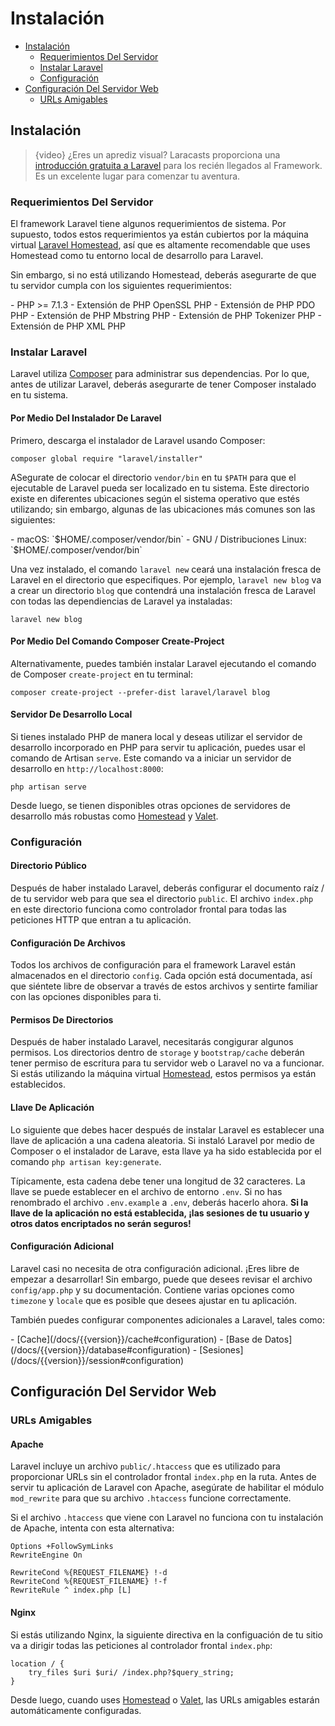 # Instalación

- [Instalación](#installation)
    - [Requerimientos Del Servidor](#server-requirements)
    - [Instalar Laravel](#installing-laravel)
    - [Configuración](#configuration)
- [Configuración Del Servidor Web](#web-server-configuration)
    - [URLs Amigables](#pretty-urls)

<a name="installation"></a>
## Instalación

> {video} ¿Eres un aprediz visual? Laracasts proporciona una [introducción gratuita a Laravel](http://laravelfromscratch.com) para los recién llegados al Framework. Es un excelente lugar para comenzar tu aventura.

<a name="server-requirements"></a>
### Requerimientos Del Servidor

El framework Laravel tiene algunos requerimientos de sistema. Por supuesto, todos estos requerimientos ya están cubiertos por la máquina virtual [Laravel Homestead](/docs/{{version}}/homestead), así que es altamente recomendable que uses Homestead como tu entorno local de desarrollo para Laravel.

Sin embargo, si no está utilizando Homestead, deberás asegurarte de que tu servidor cumpla con los siguientes requerimientos:

<div class="content-list" markdown="1">
- PHP >= 7.1.3
- Extensión de PHP OpenSSL PHP
- Extensión de PHP PDO PHP
- Extensión de PHP Mbstring PHP
- Extensión de PHP Tokenizer PHP
- Extensión de PHP XML PHP
</div>

<a name="installing-laravel"></a>
### Instalar Laravel

Laravel utiliza [Composer](https://getcomposer.org) para administrar sus dependencias. Por lo que, antes de utilizar Laravel, deberás asegurarte de tener Composer instalado en tu sistema.

#### Por Medio Del Instalador De Laravel

Primero, descarga el instalador de Laravel usando Composer:

    composer global require "laravel/installer"

ASegurate de colocar el directorio `vendor/bin` en tu `$PATH` para que el ejecutable de Laravel pueda ser localizado en tu sistema. Este directorio existe en diferentes ubicaciones según el sistema operativo que estés utilizando; sin embargo, algunas de las ubicaciones más comunes son las siguientes:

<div class="content-list" markdown="1">
- macOS: `$HOME/.composer/vendor/bin`
- GNU / Distribuciones Linux: `$HOME/.composer/vendor/bin`
</div>

Una vez instalado, el comando `laravel new` ceará una instalación fresca de Laravel en el directorio que especifiques. Por ejemplo, `laravel new blog` va a crear un directorio `blog` que contendrá una instalación fresca de Laravel con todas las dependiencias de Laravel ya instaladas:

    laravel new blog

#### Por Medio Del Comando Composer Create-Project

Alternativamente, puedes también instalar Laravel ejecutando el comando de Composer `create-project` en tu terminal:

    composer create-project --prefer-dist laravel/laravel blog

#### Servidor De Desarrollo Local

Si tienes instalado PHP de manera local y deseas utilizar el servidor de desarrollo incorporado en PHP para servir tu aplicación, puedes usar el comando de Artisan `serve`. Este comando va a iniciar un servidor de desarrollo en `http://localhost:8000`:

    php artisan serve

Desde luego, se tienen disponibles otras opciones de servidores de desarrollo más robustas como [Homestead](/docs/{{version}}/homestead) y [Valet](/docs/{{version}}/valet).

<a name="configuration"></a>
### Configuración

#### Directorio Público

Después de haber instalado Laravel, deberás configurar el documento raíz / de tu servidor web para que sea el directorio `public`. El archivo `index.php` en este directorio funciona como controlador frontal para todas las peticiones HTTP que entran a tu aplicación.

#### Configuración De Archivos

Todos los archivos de configuración para el framework Laravel están almacenados en el directorio `config`. Cada opción está documentada, así que siéntete libre de observar a través de estos archivos y sentirte familiar con las opciones disponibles para ti.

#### Permisos De Directorios

Después de haber instalado Laravel, necesitarás congigurar algunos permisos. Los directorios dentro de `storage` y `bootstrap/cache` deberán tener permiso de escritura para tu servidor web o Laravel no va a funcionar. Si estás utilizando la máquina virtual [Homestead](/docs/{{version}}/homestead), estos permisos ya están establecidos.

#### Llave De Aplicación

Lo siguiente que debes hacer después de instalar Laravel es establecer una llave de aplicación a una cadena aleatoria. Si instaló Laravel por medio de Composer o el instalador de Larave, esta llave ya ha sido establecida por el comando `php artisan key:generate`.

Típicamente, esta cadena debe tener una longitud de 32 caracteres. La llave se puede establecer en el archivo de entorno `.env`. Si no has renombrado el archivo `.env.example` a `.env`, deberás hacerlo ahora. **Si la llave de la aplicación no está establecida, ¡las sesiones de tu usuario y otros datos encriptados no serán seguros!**

#### Configuración Adicional

Laravel casi no necesita de otra configuración adicional. ¡Eres libre de empezar a desarrollar! Sin embargo, puede que desees revisar el archivo `config/app.php` y su documentación. Contiene varias opciones como `timezone` y `locale` que es posible que desees ajustar en tu aplicación.

También puedes configurar componentes adicionales a Laravel, tales como:

<div class="content-list" markdown="1">
- [Cache](/docs/{{version}}/cache#configuration)
- [Base de Datos](/docs/{{version}}/database#configuration)
- [Sesiones](/docs/{{version}}/session#configuration)
</div>

<a name="web-server-configuration"></a>
## Configuración Del Servidor Web

<a name="pretty-urls"></a>
### URLs Amigables

#### Apache

Laravel incluye un archivo `public/.htaccess` que es utilizado para proporcionar URLs sin el controlador frontal `index.php` en la ruta. Antes de servir tu aplicación de Laravel con Apache, asegúrate de habilitar el módulo `mod_rewrite` para que su archivo `.htaccess` funcione correctamente.

Si el archivo `.htaccess` que viene con Laravel no funciona con tu instalación de Apache, intenta con esta alternativa:

    Options +FollowSymLinks
    RewriteEngine On

    RewriteCond %{REQUEST_FILENAME} !-d
    RewriteCond %{REQUEST_FILENAME} !-f
    RewriteRule ^ index.php [L]

#### Nginx

Si estás utilizando Nginx, la siguiente directiva en la configuación de tu sitio va a dirigir todas las peticiones al controlador frontal `index.php`:

    location / {
        try_files $uri $uri/ /index.php?$query_string;
    }

Desde luego, cuando uses [Homestead](/docs/{{version}}/homestead) o [Valet](/docs/{{version}}/valet), las URLs amigables estarán automáticamente configuradas.

